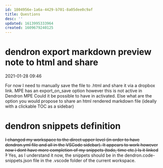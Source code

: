 ```yaml
---
id: 1804956e-1a6a-4429-b701-8a05dee0c9af
title: Questions
desc: ''
updated: 1613995333964
created: 1609679240125
---
```


# dendron export markdown preview note to html and share
2021-01-28 09:46

For now I need to manually save the file to .html and share it via a dropbox link.
MPE has an export_on_save option however this is not active in Dendron MPE Could it be possible to have in activated.
Else what are the option you would propose to share an html rendered markdown file (ideally with a clickable TOC as a sidebar)


# dendron snippets definition
~~I changed my workspace to the direct upper level (in order to have dendron.yml file and all in the VSCode sidebar). It appears to work however now i dont have more completion of my snippets (todo, time etc.)
Is it linked ?~~ Yes, as I understand it now, the snippets should be in the dendron.code-snippets.json file in the .vscode folder of the current workspace.




